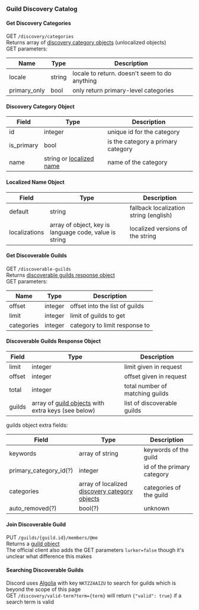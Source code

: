 ### Guild Discovery Catalog

#### Get Discovery Categories

GET `/discovery/categories`  
Returns array of [discovery category objects](#discovery-category-object) (unlocalized objects)  
GET parameters:

| Name         | Type   | Description                                   |
|--------------|--------|-----------------------------------------------|
| locale       | string | locale to return. doesn't seem to do anything |
| primary_only | bool   | only return primary-level categories          |

#### Discovery Category Object

| Field       | Type                                              | Description                        |
|------------|----------------------------------------------------|------------------------------------|
| id         | integer                                            | unique id for the category         |
| is_primary | bool                                               | is the category a primary category |
| name       | string or [localized name](#localized-name-object) | name of the category               |

#### Localized Name Object

| Field         | Type                                                   | Description                            |
|---------------|--------------------------------------------------------|----------------------------------------|
| default       | string                                                 | fallback localization string (english) |
| localizations | array of object, key is language code, value is string | localized versions of the string       |

#### Get Discoverable Guilds

GET `/discoverable-guilds`  
Returns [discoverable guilds response object](#discoverable-guilds-response-object)  
GET parameters:

| Name       | Type    | Description                    |
|------------|---------|--------------------------------|
| offset     | integer | offset into the list of guilds |
| limit      | integer | limit of guilds to get         |
| categories | integer | category to limit response to  |

#### Discoverable Guilds Response Object

| Field  | Type                                                                                                                   | Description                     |
|--------|------------------------------------------------------------------------------------------------------------------------|---------------------------------|
| limit  | integer                                                                                                                | limit given in request          |
| offset | integer                                                                                                                | offset given in request         |
| total  | integer                                                                                                                | total number of matching guilds |
| guilds | array of [guild objects](https://discord.com/developers/docs/resources/guild#guild-object) with extra keys (see below) | list of discoverable guilds     |

guilds object extra fields:

| Field                  | Type                                                                        | Description                |
|------------------------|-----------------------------------------------------------------------------|----------------------------|
| keywords               | array of string                                                             | keywords of the guild      |
| primary_category_id(?) | integer                                                                     | id of the primary category |
| categories             | array of localized [discovery category objects](#discovery-category-object) | categories of the guild    |
| auto_removed(?)        | bool(?)                                                                     | unknown                    |

#### Join Discoverable Guild

PUT `/guilds/{guild.id}/members/@me`  
Returns a [guild object](https://discord.com/developers/docs/resources/guild#guild-object)  
The official client also adds the GET parameters `lurker=false` though it's unclear what difference this makes

#### Searching Discoverable Guilds

Discord uses [Algolia](https://algolia.com) with key `NKTZZ4AIZU` to search for guilds which is beyond the scope of this page  
GET `/discovery/valid-term?term={term}` will return `{"valid": true}` if a search term is valid
